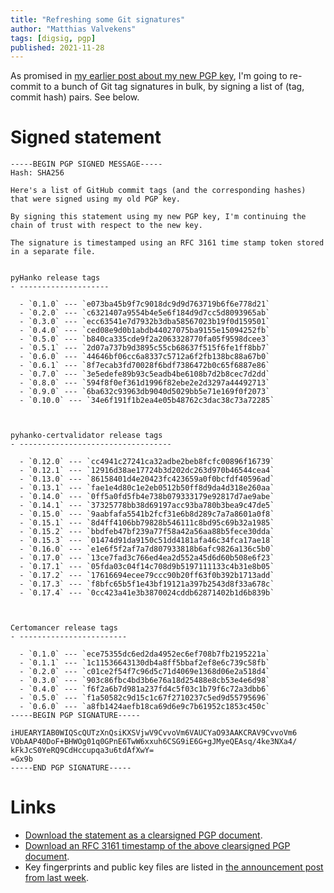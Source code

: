 ```yaml
---
title: "Refreshing some Git signatures"
author: "Matthias Valvekens"
tags: [digsig, pgp]
published: 2021-11-28
---
```


As promised in [my earlier post about my new PGP key](pgp-key-rotated.html), I'm going to re-commit to a bunch of Git tag signatures in bulk, by signing a list of (tag, commit hash) pairs. See below.


# Signed statement


```
-----BEGIN PGP SIGNED MESSAGE-----
Hash: SHA256

Here's a list of GitHub commit tags (and the corresponding hashes) that were signed using my old PGP key.

By signing this statement using my new PGP key, I'm continuing the chain of trust with respect to the new key.

The signature is timestamped using an RFC 3161 time stamp token stored in a separate file.


pyHanko release tags
- --------------------

  - `0.1.0` --- `e073ba45b9f7c9018dc9d9d763719b6f6e778d21`
  - `0.2.0` --- `c6321407a9554b4e5e6f184d9d7cc5d8093965ab`
  - `0.3.0` --- `ecc63541e7d7932b3dba58567023b19f0d159501`
  - `0.4.0` --- `ced08e9d0b1abdb44027075ba9155e15094252fb`
  - `0.5.0` --- `b840ca335cde9f2a2063328770fa05f9598dcee3`
  - `0.5.1` --- `2d07a737b9d3895c55cb68637f515f6fe1ff8bb7`
  - `0.6.0` --- `44646bf06cc6a8337c5712a6f2fb138bc88a67b0`
  - `0.6.1` --- `8f7ecab3fd70028f6bdf7386472b0c65f6887e86`
  - `0.7.0` --- `3e5edefe89b93c5eadb4be6108b7d2b8cec7d2dd`
  - `0.8.0` --- `594f8f0ef361d1996f82ebe2e2d3297a44492713`
  - `0.9.0` --- `6ba632c93963db9040d5029bb5e71e169f0f2073`
  - `0.10.0` --- `34e6f191f1b2ea4e05b48762c3dac38c73a72285`



pyhanko-certvalidator release tags
- ----------------------------------

  - `0.12.0` --- `cc4941c27241ca32adbe2beb8fcfc00896f16739`
  - `0.12.1` --- `12916d38ae17724b3d202dc263d970b46544cea4`
  - `0.13.0` --- `86158401d4e20423fc423659a0f0bcfdf40596ad`
  - `0.13.1` --- `fae1e4d80c1e2eb0512b50ff8d9da4d318e260aa`
  - `0.14.0` --- `0ff5a0fd5fb4e738b079333179e92817d7ae9abe`
  - `0.14.1` --- `37325778bb38d69197acc93ba780b3bea9c47de5`
  - `0.15.0` --- `9aabfafa5541b2fcf31e6b8d289c7a7a8601a0f8`
  - `0.15.1` --- `8d4ff4106bb79828b546111c8bd95c69b32a1985`
  - `0.15.2` --- `bbdfeb47bf239a77f58a42a56aa88b5fece30dda`
  - `0.15.3` --- `01474d91da9150c51dd4181afa46c34fca17ae18`
  - `0.16.0` --- `e1e6f5f2af7a7d807933818b6afc9826a136c5b0`
  - `0.17.0` --- `13ce7fad3c766ed4ea2d552a45d6d60b508e6f23`
  - `0.17.1` --- `05fda03c04f14c708d9b5197111133c4b31e8b05`
  - `0.17.2` --- `17616694ecee79ccc90b20ff63f0b392b1713add`
  - `0.17.3` --- `f8bfc65b5f1e43bf19121a397b2543d8f33a678c`
  - `0.17.4` --- `0cc423a41e3b3870024cddb62871402b1d6b839b`



Certomancer release tags
- ------------------------

  - `0.1.0` --- `ece75355dc6ed2da4952ec6ef708b7fb2195221a`
  - `0.1.1` --- `1c11536643130db4a8ff5bbaf2ef8e6c739c58fb`
  - `0.2.0` --- `c01ce2f54f7c96d5c71d4069e1368d06e2a518d4`
  - `0.3.0` --- `903c86fbc4bd3b6e76a18d25488e8cb53e4e6d98`
  - `0.4.0` --- `f6f2a6b7d981a237fd4c5f03c1b79f6c72a3dbb6`
  - `0.5.0` --- `f1a50582c9d15c1c67f2710237c5ed9d55795696`
  - `0.6.0` --- `a8fb1424aefb18ca69d6e9c7b61952c1853c450c`
-----BEGIN PGP SIGNATURE-----

iHUEARYIAB0WIQScQUTzXnQsiKXSVjwV9CvvoVm6VAUCYaO93AAKCRAV9CvvoVm6
VObAAP40DoF+BHWOg01q0GPnE6TwW6xxuh6CSG9iE6G+gJMyeQEAsq/4ke3NXa4/
kFkJcS0YeRQ9CdHccupqa3u6tdAfXwY=
=Gx9b
-----END PGP SIGNATURE-----
```


# Links

 - [Download the statement as a clearsigned PGP document](/static/misc/key-rotation-statement.md.asc).
 - [Download an RFC 3161 timestamp of the above clearsigned PGP document](/static/misc/key-rotation-statement.md.asc.tst.der).
 - Key fingerprints and public key files are listed in [the announcement post from last week](pgp-key-rotated.html).

